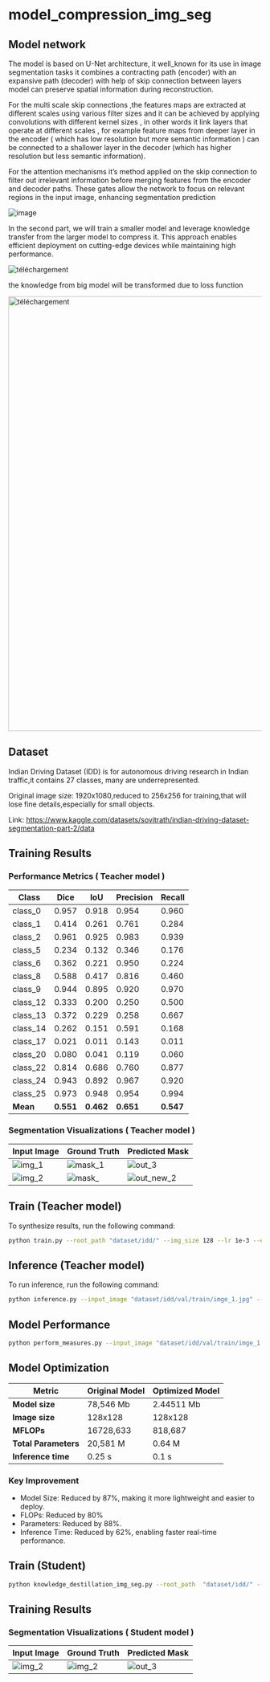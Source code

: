 # model_compression_img_seg

## Model network

The model is based on U-Net architecture, it well_known for its use in image segmentation tasks it combines a contracting path (encoder) with an expansive path (decoder) with help of skip
connection between layers model can preserve spatial information during reconstruction.

For the multi scale skip connections ,the features maps are extracted at different scales using
various filter sizes and it can be achieved by applying convolutions with different kernel sizes ,
in other words it link layers that operate at different scales , for example feature maps from
deeper layer in the encoder ( which has low resolution but more semantic information ) can be
connected to a shallower layer in the decoder (which has higher resolution but less semantic
information).

For the attention mechanisms it’s method applied on the skip connection to filter out irrelevant
information before merging features from the encoder and decoder paths. These gates allow the
network to focus on relevant regions in the input image, enhancing segmentation prediction


![image](https://github.com/user-attachments/assets/0b764940-3a63-4515-a9fa-e15b3963a79d)

In the second part, we will train a smaller model and leverage knowledge transfer from the larger model to compress it. This approach enables efficient deployment on cutting-edge devices while maintaining high performance.


![téléchargement](https://github.com/user-attachments/assets/3bc0ba10-4954-4807-bb16-ed1940cc47ed)

the knowledge from big model will be transformed due to loss function 

<img width="866" alt="téléchargement" src="https://github.com/user-attachments/assets/9ca2e168-505c-4123-9a13-3f1104306086" />


## Dataset

Indian Driving Dataset (IDD) is for autonomous driving research in Indian traffic,it contains 27 classes, many are underrepresented.

Original image size: 1920x1080,reduced to 256x256 for training,that will lose fine details,especially for small objects.

Link: https://www.kaggle.com/datasets/sovitrath/indian-driving-dataset-segmentation-part-2/data


## Training Results

### Performance Metrics ( Teacher model ) 

| Class   | Dice  | IoU  | Precision | Recall |
|---------|-------|------|-----------|--------|
| class_0  | 0.957  | 0.918 | 0.954 | 0.960  |
| class_1  | 0.414  | 0.261 | 0.761 | 0.284  |
| class_2  | 0.961  | 0.925 | 0.983 | 0.939  |
| class_5  | 0.234  | 0.132 | 0.346 | 0.176  |
| class_6  | 0.362  | 0.221 | 0.950 | 0.224  |
| class_8  | 0.588  | 0.417 | 0.816 | 0.460  |
| class_9  | 0.944  | 0.895 | 0.920 | 0.970  |
| class_12 | 0.333  | 0.200 | 0.250 | 0.500  |
| class_13 | 0.372  | 0.229 | 0.258 | 0.667  |
| class_14 | 0.262  | 0.151 | 0.591 | 0.168  |
| class_17 | 0.021  | 0.011 | 0.143 | 0.011  |
| class_20 | 0.080  | 0.041 | 0.119 | 0.060  |
| class_22 | 0.814  | 0.686 | 0.760 | 0.877  |
| class_24 | 0.943  | 0.892 | 0.967 | 0.920  |
| class_25 | 0.973  | 0.948 | 0.954 | 0.994  |
| **Mean** | **0.551** | **0.462** | **0.651** | **0.547** |

### Segmentation Visualizations ( Teacher model ) 

| Input Image          | Ground Truth         | Predicted Mask       |
|----------------------|----------------------|----------------------|
| ![img_1](https://github.com/user-attachments/assets/4b9540b1-f2ea-4f32-842f-57c9c703caa4)| ![mask_1](https://github.com/user-attachments/assets/618f420d-7da0-44ce-aca2-83dc1845307e)| ![out_3](https://github.com/user-attachments/assets/c5f15d0e-9e6b-49a8-935a-3aa4a44fe225)|
| ![img_2](https://github.com/user-attachments/assets/e60c262a-d2e1-4487-bd0d-dc3afd830a2d)| ![mask_](https://github.com/user-attachments/assets/c0281f77-6e5a-4730-bfe1-c7674f2f4e6d)| ![out_new_2](https://github.com/user-attachments/assets/0bd1648d-9da2-496f-b96b-06df90a4fd8e)|

## Train (Teacher model)

To synthesize results, run the following command:
```bash
python train.py --root_path "dataset/idd/" --img_size 128 --lr 1e-3 --epochs 150 --batch 8
```
## Inference (Teacher model)

To run inference, run the following command:
```bash
python inference.py --input_image "dataset/idd/val/train/imge_1.jpg" --output_name output_img.jpg --model outputs/best_model.pth --image_size 150
```

## Model Performance 
```bash
python perform_measures.py --input_image "dataset/idd/val/train/imge_1.jpg" --true_label "dataset/labels/val/mask_0.png"  --model outputs/best_model.pth --image_size 128
```

## Model Optimization

| Metric             | Original Model | Optimized Model |
|--------------------|----------------|-----------------|
| **Model size**      | 78,546 Mb      | 2.44511 Mb      |
| **Image size**      | 128x128        | 128x128         |
| **MFLOPs**          | 16728,633      | 818,687         |
| **Total Parameters**| 20,581 M       | 0.64 M          |
| **Inference time**  | 0.25 s         | 0.1 s          |

### Key Improvement 

- Model Size: Reduced by 87%, making it more lightweight and easier to deploy.
- FLOPs: Reduced by 80%
- Parameters: Reduced by 88%.
- Inference Time: Reduced by 62%, enabling faster real-time performance.

## Train (Student)
```bash
python knowledge_destillation_img_seg.py --root_path  "dataset/idd/" --img_size 128 --lr 1e-3  --teacher_model "checkpoint_teacher.pt"  --student_model "checkpoint_student.pt"
```
## Training Results
### Segmentation Visualizations ( Student model ) 

| Input Image          | Ground Truth         | Predicted Mask       |
|----------------------|----------------------|----------------------|
|![img_2](https://github.com/user-attachments/assets/23f5f3b8-8c98-4d0d-9b4c-9aa4359f161a)|![img_2](https://github.com/user-attachments/assets/d2955dec-7dc7-4164-9227-e2381ebb96e8)|![out_3](https://github.com/user-attachments/assets/c2426668-54e5-467b-afe4-678456b21ce9)|

